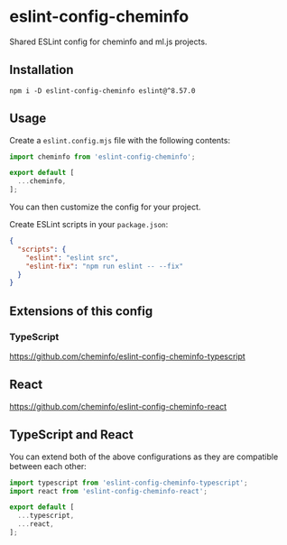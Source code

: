 # eslint-config-cheminfo

Shared ESLint config for cheminfo and ml.js projects.

## Installation

```console
npm i -D eslint-config-cheminfo eslint@^8.57.0
```

## Usage

Create a `eslint.config.mjs` file with the following contents:

```js
import cheminfo from 'eslint-config-cheminfo';

export default [
  ...cheminfo,
];
```

You can then customize the config for your project.

Create ESLint scripts in your `package.json`:

```json
{
  "scripts": {
    "eslint": "eslint src",
    "eslint-fix": "npm run eslint -- --fix"
  }
}
```

## Extensions of this config

### TypeScript

https://github.com/cheminfo/eslint-config-cheminfo-typescript

## React

https://github.com/cheminfo/eslint-config-cheminfo-react

## TypeScript and React

You can extend both of the above configurations as they are compatible between each other:

```js
import typescript from 'eslint-config-cheminfo-typescript';
import react from 'eslint-config-cheminfo-react';

export default [
  ...typescript,
  ...react,
];
```
